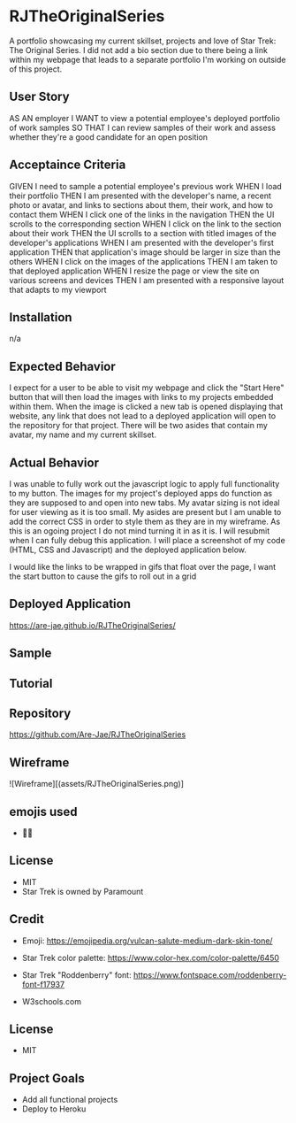 # RJTheOriginalSeries
A portfolio showcasing my current skillset, projects and love of Star Trek: The Original Series. I did not add a bio section due to there being a link within my webpage that leads to a separate portfolio I'm working on outside of this project.










## User Story
AS AN employer
I WANT to view a potential employee's deployed portfolio of work samples
SO THAT I can review samples of their work and assess whether they're a good candidate for an open position


## Acceptaince Criteria
GIVEN I need to sample a potential employee's previous work
WHEN I load their portfolio
THEN I am presented with the developer's name, a recent photo or avatar, and links to sections about them, their work, and how to contact them
WHEN I click one of the links in the navigation
THEN the UI scrolls to the corresponding section
WHEN I click on the link to the section about their work
THEN the UI scrolls to a section with titled images of the developer's applications
WHEN I am presented with the developer's first application
THEN that application's image should be larger in size than the others
WHEN I click on the images of the applications
THEN I am taken to that deployed application
WHEN I resize the page or view the site on various screens and devices
THEN I am presented with a responsive layout that adapts to my viewport




## Installation
n/a


## Expected Behavior


I expect for a user to be able to visit my webpage and click the "Start Here" button that will then load the images with links to my projects embedded within them. When the image is clicked a new tab is opened displaying that website, any link that does not lead to a deployed application will open to the repository for that project. There will be two asides that contain my avatar, my name and my current skillset.


## Actual Behavior


I was unable to fully work out the javascript logic to apply full functionality to my button. The images for my project's deployed apps do function as they are supposed to and open into new tabs. My avatar sizing is not ideal for user viewing as it is too small. My asides are present but I am unable to add the correct CSS in order to style them as they are in my wireframe. As this is an ogoing project I do not mind turning it in as it is. I will resubmit when I can fully debug this application. I will place a screenshot of my code (HTML, CSS and Javascript) and the deployed application below.


I would like the links to be wrapped in gifs that float over the page, I want the start button to cause the gifs to roll out in a grid










## Deployed Application
https://are-jae.github.io/RJTheOriginalSeries/






## Sample 






## Tutorial 











## Repository


https://github.com/Are-Jae/RJTheOriginalSeries




## Wireframe
![Wireframe][(assets/RJTheOriginalSeries.png)]


## emojis used


- 🖖🏾


## License


- MIT
- Star Trek is owned by Paramount




## Credit


- Emoji: https://emojipedia.org/vulcan-salute-medium-dark-skin-tone/


- Star Trek color palette: https://www.color-hex.com/color-palette/6450


- Star Trek "Roddenberry" font: https://www.fontspace.com/roddenberry-font-f17937


- W3schools.com

## License 

- MIT 

## Project Goals 
- Add all functional projects 
- Deploy to Heroku 





